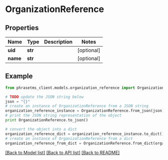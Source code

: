 # OrganizationReference

## Properties

| Name     | Type    | Description | Notes      |
| -------- | ------- | ----------- | ---------- |
| **uid**  | **str** |             | [optional] |
| **name** | **str** |             | [optional] |

## Example

```python
from phrasetms_client.models.organization_reference import OrganizationReference

# TODO update the JSON string below
json = "{}"
# create an instance of OrganizationReference from a JSON string
organization_reference_instance = OrganizationReference.from_json(json)
# print the JSON string representation of the object
print OrganizationReference.to_json()

# convert the object into a dict
organization_reference_dict = organization_reference_instance.to_dict()
# create an instance of OrganizationReference from a dict
organization_reference_from_dict = OrganizationReference.from_dict(organization_reference_dict)
```

[[Back to Model list]](../README.md#documentation-for-models) [[Back to API list]](../README.md#documentation-for-api-endpoints) [[Back to README]](../README.md)
